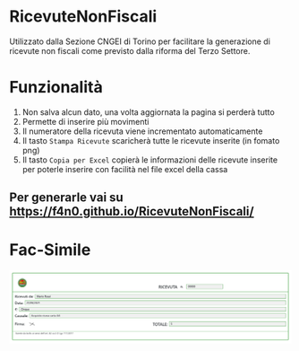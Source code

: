 # RicevuteNonFiscali
Utilizzato dalla Sezione CNGEI di Torino per facilitare la generazione di ricevute non fiscali come previsto dalla riforma del Terzo Settore.

# Funzionalità
1. Non salva alcun dato, una volta aggiornata la pagina si perderà tutto 
1. Permette di inserire più movimenti
1. Il numeratore della ricevuta viene incrementato automaticamente
1. Il tasto `Stampa Ricevute` scaricherà tutte le ricevute inserite (in fomato png)
1. Il tasto `Copia per Excel` copierà le informazioni delle ricevute inserite per poterle inserire con facilità nel file excel della cassa 

## Per generarle vai su https://f4n0.github.io/RicevuteNonFiscali/


# Fac-Simile
![Ricevuta d'esempio](Misc/Sample.png?raw=true "Ricevuta d'esempio")
